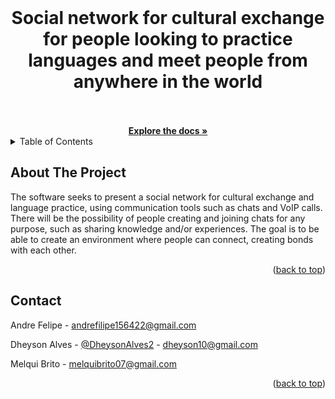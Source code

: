 <div id="top"></div>

<!-- PROJECT LOGO -->
<br />
<div align="center">

  <h1 align="center">
   Social network for cultural exchange for people looking to practice languages and meet people from anywhere in the world
    <br />
    <br />
  </h1>
    <a href="https://github.com/Tyglot"><strong>Explore the docs »</strong></a>

</div>

<!-- TABLE OF CONTENTS -->
<details>
  <summary>Table of Contents</summary>
  <ol>
    <li>
      <a href="#about-the-project">About The Project</a>
    </li>
    <li><a href="#contact">Contact</a></li>
  </ol>
</details>

<!-- ABOUT THE PROJECT -->

## About The Project

The software seeks to present a social network for cultural exchange and language practice, using communication tools such as chats and VoIP calls. There will be the possibility of people creating and joining chats for any purpose, such as sharing knowledge and/or experiences. The goal is to be able to create an environment where people can connect, creating bonds with each other.

<p align="right">(<a href="#top">back to top</a>)</p>

## Contact

Andre Felipe - andrefilipe156422@gmail.com

Dheyson Alves - [@DheysonAlves2](https://twitter.com/DheysonAlves2) - dheyson10@gmail.com

Melqui Brito - melquibrito07@gmail.com

<p align="right">(<a href="#top">back to top</a>)</p>

<!-- MARKDOWN LINKS & IMAGES -->
<!-- https://www.markdownguide.org/basic-syntax/#reference-style-links -->

[product-screenshot]: '../assets/logotype/tyglot@2x.png'
